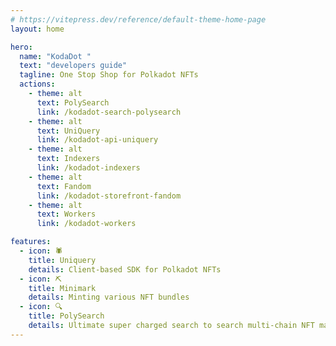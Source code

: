 ```yaml
---
# https://vitepress.dev/reference/default-theme-home-page
layout: home

hero:
  name: "KodaDot "
  text: "developers guide"
  tagline: One Stop Shop for Polkadot NFTs
  actions:
    - theme: alt
      text: PolySearch
      link: /kodadot-search-polysearch
    - theme: alt
      text: UniQuery
      link: /kodadot-api-uniquery
    - theme: alt
      text: Indexers
      link: /kodadot-indexers
    - theme: alt
      text: Fandom
      link: /kodadot-storefront-fandom
    - theme: alt
      text: Workers
      link: /kodadot-workers

features:
  - icon: 🕷️
    title: Uniquery
    details: Client-based SDK for Polkadot NFTs
  - icon: ⛏️
    title: Minimark
    details: Minting various NFT bundles
  - icon: 🔍
    title: PolySearch
    details: Ultimate super charged search to search multi-chain NFT marketplaces
---
```


